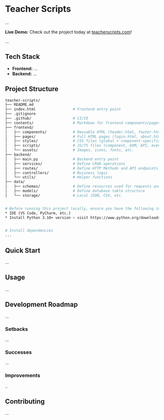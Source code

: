 # Teacher Scripts

...

**Live Demo:** Check out the project today at [teacherscripts.com](http://teacherscripts.com/)!

...

## Tech Stack

* **Frontend:** ...
* **Backend:** ...

## Project Structure

``` bash
teacher-scripts/
├── README.md
├── index.html                 # Frontend entry point
├── .gitignore
├── .github/                   # CI/CD
├── contents/                  # Markdown for frontend components/pages
├── frontend/
│   ├── components/            # Reusable HTML (header.html, footer.html, etc.)
│   ├── pages/                 # Full HTML pages (login.html, about.html, etc.)
│   ├── styles/                # CSS files (global + component-specific)
│   ├── scripts/               # JS/TS files (component, DOM, API, event handlers)
│   └── assets/                # Images, icons, fonts, etc.
├── backend/
│   ├── main.py                # Backend entry point
│   ├── services/              # Define CRUD operations
│   ├── routes/                # Define HTTP Methods and API endpoints
│   ├── controllers/           # Business logic
│   └── utils/                 # Helper functions
├── data/
│   ├── schemas/               # Define resources used for requests and reponses
│   ├── models/                # Define database table structure
│   └── storage/               # Local JSON, CSV, etc.


# Before running this project locally, ensure you have the following installed:
* IDE (VS Code, PyCharm, etc.)
* Install Python 3.10+ version > visit https://www.python.org/downloads/


# Install dependencies
...

```

## Quick Start

...

## Usage

...

## Development Roadmap

...

### Setbacks

...

### Successes

...

### Improvements

..

## Contributing

...
